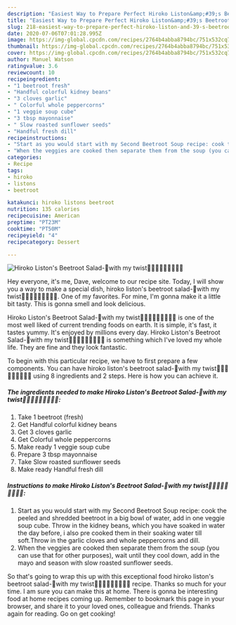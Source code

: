 ```yaml
---
description: "Easiest Way to Prepare Perfect Hiroko Liston&amp;#39;s Beetroot Salad-🌻with my twist🌻🌻🌻🌻🌻🌻🌻🌻🌻"
title: "Easiest Way to Prepare Perfect Hiroko Liston&amp;#39;s Beetroot Salad-🌻with my twist🌻🌻🌻🌻🌻🌻🌻🌻🌻"
slug: 218-easiest-way-to-prepare-perfect-hiroko-liston-and-39-s-beetroot-salad-with-my-twist
date: 2020-07-06T07:01:28.995Z
image: https://img-global.cpcdn.com/recipes/2764b4abba8794bc/751x532cq70/hiroko-listons-beetroot-salad-🌻with-my-twist🌻🌻🌻🌻🌻🌻🌻🌻🌻-recipe-main-photo.jpg
thumbnail: https://img-global.cpcdn.com/recipes/2764b4abba8794bc/751x532cq70/hiroko-listons-beetroot-salad-🌻with-my-twist🌻🌻🌻🌻🌻🌻🌻🌻🌻-recipe-main-photo.jpg
cover: https://img-global.cpcdn.com/recipes/2764b4abba8794bc/751x532cq70/hiroko-listons-beetroot-salad-🌻with-my-twist🌻🌻🌻🌻🌻🌻🌻🌻🌻-recipe-main-photo.jpg
author: Manuel Watson
ratingvalue: 3.6
reviewcount: 10
recipeingredient:
- "1 beetroot fresh"
- "Handful colorful kidney beans"
- "3 cloves garlic"
- " Colorful whole peppercorns"
- "1 veggie soup cube"
- "3 tbsp mayonnaise"
- " Slow roasted sunflower seeds"
- "Handful fresh dill"
recipeinstructions:
- "Start as you would start with my Second Beetroot Soup recipe: cook the peeled and shredded beetroot in a big bowl of water, add in one veggie soup cube. Throw in the kidney beans, which you have soaked in water the day before, i also pre cooked them in their soaking water till soft.Throw in the garlic cloves and whole peppercorns and dill."
- "When the veggies are cooked then separate them from the soup (you can use that for other purposes), wait until they cool down, add in the mayo and season with slow roasted sunflower seeds."
categories:
- Recipe
tags:
- hiroko
- listons
- beetroot

katakunci: hiroko listons beetroot 
nutrition: 135 calories
recipecuisine: American
preptime: "PT23M"
cooktime: "PT50M"
recipeyield: "4"
recipecategory: Dessert

---
```



![Hiroko Liston&#39;s Beetroot Salad-🌻with my twist🌻🌻🌻🌻🌻🌻🌻🌻🌻](https://img-global.cpcdn.com/recipes/2764b4abba8794bc/751x532cq70/hiroko-listons-beetroot-salad-🌻with-my-twist🌻🌻🌻🌻🌻🌻🌻🌻🌻-recipe-main-photo.jpg)

Hey everyone, it's me, Dave, welcome to our recipe site. Today, I will show you a way to make a special dish, hiroko liston&#39;s beetroot salad-🌻with my twist🌻🌻🌻🌻🌻🌻🌻🌻🌻. One of my favorites. For mine, I'm gonna make it a little bit tasty. This is gonna smell and look delicious.



Hiroko Liston&#39;s Beetroot Salad-🌻with my twist🌻🌻🌻🌻🌻🌻🌻🌻🌻 is one of the most well liked of current trending foods on earth. It is simple, it's fast, it tastes yummy. It's enjoyed by millions every day. Hiroko Liston&#39;s Beetroot Salad-🌻with my twist🌻🌻🌻🌻🌻🌻🌻🌻🌻 is something which I've loved my whole life. They are fine and they look fantastic.


To begin with this particular recipe, we have to first prepare a few components. You can have hiroko liston&#39;s beetroot salad-🌻with my twist🌻🌻🌻🌻🌻🌻🌻🌻🌻 using 8 ingredients and 2 steps. Here is how you can achieve it.

<!--inarticleads1-->

##### The ingredients needed to make Hiroko Liston&#39;s Beetroot Salad-🌻with my twist🌻🌻🌻🌻🌻🌻🌻🌻🌻:

1. Take 1 beetroot (fresh)
1. Get Handful colorful kidney beans
1. Get 3 cloves garlic
1. Get  Colorful whole peppercorns
1. Make ready 1 veggie soup cube
1. Prepare 3 tbsp mayonnaise
1. Take  Slow roasted sunflower seeds
1. Make ready Handful fresh dill




<!--inarticleads2-->

##### Instructions to make Hiroko Liston&#39;s Beetroot Salad-🌻with my twist🌻🌻🌻🌻🌻🌻🌻🌻🌻:

1. Start as you would start with my Second Beetroot Soup recipe: cook the peeled and shredded beetroot in a big bowl of water, add in one veggie soup cube. Throw in the kidney beans, which you have soaked in water the day before, i also pre cooked them in their soaking water till soft.Throw in the garlic cloves and whole peppercorns and dill.
1. When the veggies are cooked then separate them from the soup (you can use that for other purposes), wait until they cool down, add in the mayo and season with slow roasted sunflower seeds.




So that's going to wrap this up with this exceptional food hiroko liston&#39;s beetroot salad-🌻with my twist🌻🌻🌻🌻🌻🌻🌻🌻🌻 recipe. Thanks so much for your time. I am sure you can make this at home. There is gonna be interesting food at home recipes coming up. Remember to bookmark this page in your browser, and share it to your loved ones, colleague and friends. Thanks again for reading. Go on get cooking!
